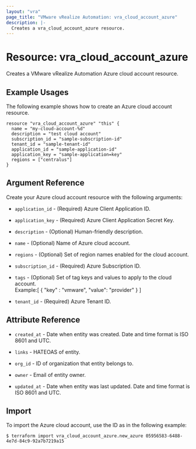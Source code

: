 ```yaml
---
layout: "vra"
page_title: "VMware vRealize Automation: vra_cloud_account_azure"
description: |-
  Creates a vra_cloud_account_azure resource.
---
```


# Resource: vra\_cloud\_account\_azure

Creates a VMware vRealize Automation Azure cloud account resource.

## Example Usages

The following example shows how to create an Azure cloud account resource.

```hcl
resource "vra_cloud_account_azure" "this" {
  name = "my-cloud-account-%d"
  description = "test cloud account"
  subscription_id = "sample-subscription-id"
  tenant_id = "sample-tenant-id"
  application_id = "sample-application-id"
  application_key = "sample-application=key"
  regions = ["centralus"]
}
```

## Argument Reference

Create your Azure cloud account resource with the following arguments:

* `application_id` - (Required) Azure Client Application ID.

* `application_key` - (Required) Azure Client Application Secret Key.

* `description` - (Optional) Human-friendly description.

* `name` - (Optional) Name of Azure cloud account.

* `regions` - (Optional) Set of region names enabled for the cloud account.

* `subscription_id` - (Required) Azure Subscription ID.

* `tags` - (Optional) Set of tag keys and values to apply to the cloud account.  
Example:[ { "key" : "vmware", "value": "provider" } ]

* `tenant_id` - (Required) Azure Tenant ID.

## Attribute Reference

* `created_at` - Date when entity was created. Date and time format is ISO 8601 and UTC.

* `links` - HATEOAS of entity.

* `org_id` - ID of organization that entity belongs to.

* `owner` - Email of entity owner.

* `updated_at` - Date when entity was last updated. Date and time format is ISO 8601 and UTC.

## Import

To import the Azure cloud account, use the ID as in the following example:

`$ terraform import vra_cloud_account_azure.new_azure 05956583-6488-4e7d-84c9-92a7b7219a15`